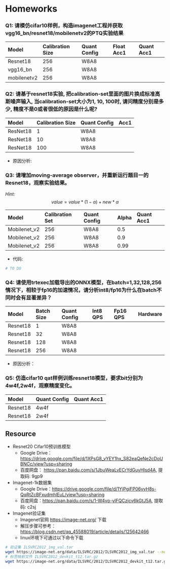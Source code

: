 # Homeworks
### Q1: 请模仿cifar10样例，构造imagenet工程并获取vgg16_bn/resnet18/mobilenetv2的PTQ实验结果

| Model | Calibration Size|Quant Config | Float Acc1 | Quant Acc1 |
| :-------- | :----------------- | :------  |:------------- | :---|
| Resnet18  | 256  |W8A8          |  | |
| vgg16_bn | 256  |W8A8          | ||
| mobilenetv2| 256 |W8A8      | ||

### Q2: 请基于resnet18实验, 把calibration-set里面的图片换成标准高斯噪声输入, 当calibration-set大小为1, 10, 100时, 请问精度分别是多少, 精度不是0或者很低的原因是什么呢?
| Model | Calibration Size | Quant Config | Acc1 |
| :------- | :------------         | :---------- |  :-------|
| ResNet18 | 1 | W8A8 |  |
| ResNet18 | 10 | W8A8 | |
| ResNet18 | 100 | W8A8 | |
- 原因分析: 

### Q3: 请增加moving-average observer，并重新运行题目一的Resnet18，观察实验结果。
*Hint:*
$$value = value * (1 - \alpha) + new *\alpha$$

| Model | Calibration Set|Quant Config |Alpha |Quant Acc1 |
| :-------- | :----------------- | :------  |:------------- |:--|
| Mobilenet_v2  | 256  |W8A8  | 0.5|      |
| Mobilenet_v2  | 256 | W8A8  | 0.9|      |
| Mobilenet_v2  | 256 | W8A8  | 0.99|    |
- 代码:
```python
# TO DO
```

### Q4: 请使用trtexec加载导出的ONNX模型，在batch=1,32,128,256情况下，相较于fp16的加速情况，请分析int8/fp16为什么在batch不同时会有显著差异？

| Model | Batch Size|Quant Config | Int8 QPS |Fp16 QPS | Hardware |
| :-------- | :----------------- | :------  |:------------- | :---|:-- |
| Resnet18  | 1 |W8A8          | | | |
| Resnet18 | 32 |W8A8          | | |  |
| Resnet18 | 128 |W8A8      |  | | |
| Resnet18 | 256 |W8A8      |  | | |

- 原因分析：

### Q5: 仿造cifar10 qat样例训练resnet18模型，要求bit分别为4w4f,2w4f，观察精度变化。

| Model |Quant Config| Quant Acc1 |
| :-------- | :----------------- | :------  |
| Resnet18  | 4w4f     |   |
| Resnet18  |2w4f      |   |

## Resource
- Resnet20 Cifar10预训练模型
  - Google Drive：https://drive.google.com/file/d/1XPsG8_vYEY1hx_S82eaQeNe2cDoUBNCc/view?usp=sharing
  - 百度网盘： https://pan.baidu.com/s/1JbuWeaLvECrYdGuyHlsd4A, 提取码: 9gp9
- Imagenet-1k数据集
  - Google Drive：https://drive.google.com/file/d/1YjPgiFP06vvH8s-QqRtZcBFxudmhlEuL/view?usp=sharing
  - 百度网盘：https://pan.baidu.com/s/1-W4vp-yIFQCzjcv6kGtJ5A, 提取码: c2sj
- Imagenet验证集
  - Imagenet官网 https://image-net.org/ 下载
  - 解压步骤可参考：https://blog.csdn.net/qq_45588019/article/details/125642466
  - linux环境下可通过以下命令下载
```bash
# 验证集 ILSVRC2012_img_val.tar
wget https://image-net.org/data/ILSVRC/2012/ILSVRC2012_img_val.tar --no-check-certificate
# 标签映射文件 ILSVRC2012_devkit_t12.tar.gz
wget https://image-net.org/data/ILSVRC/2012/ILSVRC2012_devkit_t12.tar.gz --no-check-certificate
```
